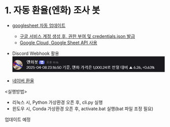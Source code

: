 # 1. 자동 환율(엔화) 조사 봇
- [googlesheet 자동 업데이트](https://docs.google.com/spreadsheets/d/1orK70n0UOnO1IegKy7jejOUBXS0q0K6QP39XYuvg_LM/edit?gid=0#gid=0)
    - [구글 서비스 계정 생성 후, 권한 부여 및 credentials.json 발급](https://cloud.google.com/iam/docs/service-accounts-create?hl=ko)
    - [Google Cloud, Google Sheet API 사용](https://developers.google.com/workspace/sheets/api/reference/rest?hl=ko)

- Discord Webhook 활용
    ![alt text](image.png)

- [네이버 환율](https://m.stock.naver.com/marketindex/exchange/FX_JPYKRW)

<실행방법>
- 리눅스 시, Python 가상환경 오픈 후, cli.py 실행
- 윈도우 시, Conda 가상환경 오픈 후, activate.bat 실행(bat 파일 조정 필요)

업데이트 예정
